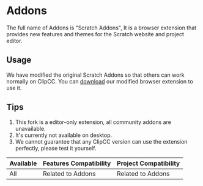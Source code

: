 # Addons
The full name of Addons is "Scratch Addons", It is a browser extension that provides new features and themes for the Scratch website and project editor.

## Usage
We have modified the original Scratch Addons so that others can work normally on ClipCC. You can [download](https://github.com/Clipteam/addons/releases) our modified browser extension to use it.

## Tips
1. This fork is a editor-only extension, all community addons are unavailable.
2. It's currently not available on desktop.
3. We cannot guarantee that any ClipCC version can use the extension perfectly, please test it yourself.

| Available | Features Compatibility | Project Compatibility |
| ---- | ---- | ---- |
| All | Related to Addons | Related to Addons |